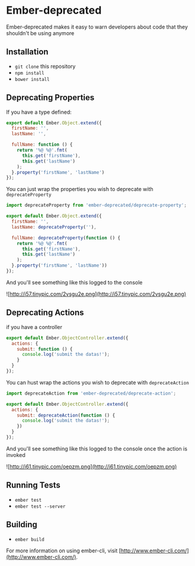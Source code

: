 # Ember-deprecated

Ember-deprecated makes it easy to warn developers about code that they shouldn't be using anymore

## Installation

* `git clone` this repository
* `npm install`
* `bower install`

## Deprecating Properties

If you have a type defined:
````js
export default Ember.Object.extend({
  firstName: '',
  lastName: '',

  fullName: function () {
    return '%@ %@'.fmt(
      this.get('firstName'),
      this.get('lastName')
    );
  }.property('firstName', 'lastName')  
});
````
You can just wrap the properties you wish to deprecate with `deprecateProperty`
````js
import deprecateProperty from 'ember-deprecated/deprecate-property';

export default Ember.Object.extend({
  firstName: '',
  lastName: deprecateProperty(''),

  fullName: deprecateProperty(function () {
    return '%@ %@'.fmt(
      this.get('firstName'),
      this.get('lastName')
    );
  }.property('firstName', 'lastName'))
});
````
And you'll see something like this logged to the console

![http://i57.tinypic.com/2vsgu2e.png](http://i57.tinypic.com/2vsgu2e.png)

## Deprecating Actions
if you have a controller
````js
export default Ember.ObjectController.extend({
  actions: {
    submit: function () {
      console.log('submit the datas!');
    }
  }
});
````
You can hust wrap the actions you wish to deprecate with `deprecateAction`
````js
import deprecateAction from 'ember-deprecated/deprecate-action';

export default Ember.ObjectController.extend({
  actions: {
    submit: deprecateAction(function () {
      console.log('submit the datas!');
    })
  }
});
````
And you'll see something like this logged to the console once the action is invoked

![http://i61.tinypic.com/oepzm.png](http://i61.tinypic.com/oepzm.png)

## Running Tests

* `ember test`
* `ember test --server`

## Building

* `ember build`

For more information on using ember-cli, visit [http://www.ember-cli.com/](http://www.ember-cli.com/).
